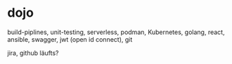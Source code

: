 # dojo
build-piplines, unit-testing, serverless, podman, Kubernetes, golang, react, ansible, swagger, jwt (open id connect), git

jira, github
läufts?
